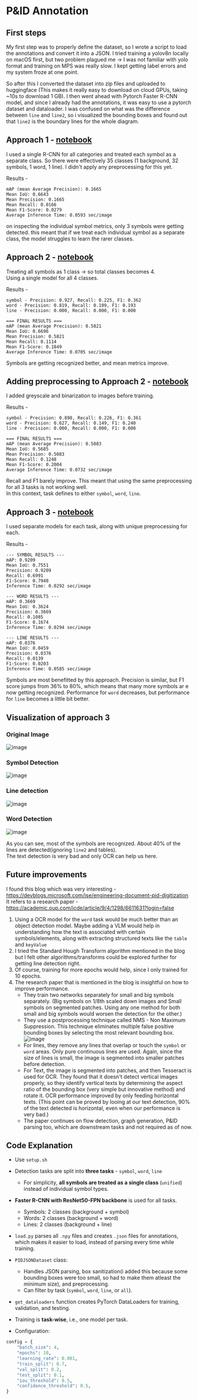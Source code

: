 # P\&ID Annotation

## First steps

My first step was to properly define the dataset, so I wrote a script to load the annotations and convert it into a JSON. 
I tried training a yolov8n locally on macOS first, but two problem plagued me -> I was not familiar with yolo format and training on MPS was really slow. I kept getting label errors and my system froze at one point.

So after this I converted the dataset into zip files and uploaded to huggingface (This makes it really easy to download on cloud GPUs, taking ~10s to download 1 GB).
I then went ahead with Pytorch Faster R-CNN model, and since I already had the annotations, it was easy to use a pytorch dataset and dataloader.
I was confused on what was the difference between `line` and `line2`, so i visualized the bounding boxes and found out that `line2` is the boundary lines for the whole diagram.

## Approach 1 - [notebook](./notebooks/individual.ipynb)

I used a single R-CNN for all categories and treated each symbol as a separate class. So there were effectively 35 classes (1 background, 32 symbols, 1 word, 1 line). I didn't apply any preprocessing for this yet. 

Results -

```comment
mAP (mean Average Precision): 0.1665
Mean IoU: 0.6643
Mean Precision: 0.1665
Mean Recall: 0.0166
Mean F1-Score: 0.0279
Average Inference Time: 0.0593 sec/image
```

on inspecting the individual symbol metrics, only 3 symbols were getting detected. this meant that if we treat each individual symbol as a separate class, the model struggles to learn the rarer classes.

## Approach 2 - [notebook](./notebooks/unified.ipynb)

Treating all symbols as 1 class -> so total classes becomes 4.  
Using a single model for all 4 classes.

Results -

```comment
symbol - Precision: 0.927, Recall: 0.225, F1: 0.362
word - Precision: 0.819, Recall: 0.109, F1: 0.193
line - Precision: 0.000, Recall: 0.000, F1: 0.000

=== FINAL RESULTS ===
mAP (mean Average Precision): 0.5821
Mean IoU: 0.6696
Mean Precision: 0.5821
Mean Recall: 0.1114
Mean F1-Score: 0.1849
Average Inference Time: 0.0705 sec/image
```

Symbols are getting recognized better, and mean metrics improve.

## Adding preprocessing to Approach 2 - [notebook](./notebooks/unified-gbh.ipynb)

I added greyscale and binarization to images before training.  

Results -

```comment
symbol - Precision: 0.898, Recall: 0.226, F1: 0.361
word - Precision: 0.627, Recall: 0.149, F1: 0.240
line - Precision: 0.000, Recall: 0.000, F1: 0.000

=== FINAL RESULTS ===
mAP (mean Average Precision): 0.5083
Mean IoU: 0.5685
Mean Precision: 0.5083
Mean Recall: 0.1248
Mean F1-Score: 0.2004
Average Inference Time: 0.0732 sec/image
```

Recall and F1 barely improve. This meant that using the same preprocessing for all 3 tasks is not working well.  
In this context, task defines to either `symbol`, `word`, `line`.

## Approach 3 - [notebook](./notebooks/multi.ipynb)

I used separate models for each task, along with unique preprocessing for each.  

Results -

```comment
--- SYMBOL RESULTS ---
mAP: 0.9209
Mean IoU: 0.7551
Precision: 0.9209
Recall: 0.6991
F1-Score: 0.7948
Inference Time: 0.0292 sec/image

--- WORD RESULTS ---
mAP: 0.3669
Mean IoU: 0.3624
Precision: 0.3669
Recall: 0.1085
F1-Score: 0.1674
Inference Time: 0.0294 sec/image

--- LINE RESULTS ---
mAP: 0.0376
Mean IoU: 0.0459
Precision: 0.0376
Recall: 0.0139
F1-Score: 0.0203
Inference Time: 0.0585 sec/image
```

Symbols are most benefitted by this approach. Precision is similar, but F1 score jumps from 36% to 80%, which means that many more symbols ar e now getting recognized.
Performance for `word` decreases, but performance for `line` becomes a little bit better.

## Visualization of approach 3

### Original Image

![image](./predictions/0_original.png)  

### Symbol Detection  

![image](./predictions/0_symbol.png)  

### Line detection

![image](./predictions/0_line.png)  

### Word Detection

![image](./predictions/0_word.png)  

As you can see, most of the symbols are recognized. About 40% of the lines are detected(ignoring `line2` and tables).  
The text detection is very bad and only OCR can help us here.

## Future improvements

I found this blog which was very interesting - https://devblogs.microsoft.com/ise/engineering-document-pid-digitization  
It refers to a research paper - https://academic.oup.com/jcde/article/9/4/1298/6611631?login=false

1. Using a OCR model for the `word` task would be much better than an object detection model. Maybe adding a VLM would help in understanding how the text is associated with certain symbols/elements, along with extracting structured texts like the `table` and `keyValue`
2. I tried the Standard Hough Transform algorithm mentioned in the blog but I felt other algorithms/transforms could be explored further for getting line detection right.
3. Of course, training for more epochs would help, since I only trained for 10 epochs.
4. The research paper that is mentioned in the blog is insightful on how to improve performance.
    - They train two networks separately for small and big symbols separately. (Big symbols on 1/8th scaled down images and Small symbols on segmented patches. Using any one method for both small and big symbols would worsen the detection for the other.)
    - They use a postprocessing technique called NMS - Non Maximum Suppression. This technique eliminates multiple false positive bounding boxes by selecting the most relevant bounding box.  
    ![image](./eda/NMS.jpeg)
    - For lines, they remove any lines that overlap or touch the `symbol` or `word` areas. Only pure continuous lines are used. Again, since the size of lines is small, the image is segmented into smaller patches before detection.
    - For Text, the image is segmented into patches, and then Tesseract is used for OCR. They found that it doesn't detect vertical images properly, so they identify vertical texts by determining the aspect ratio of the bounding box (very simple but innovative method) and rotate it. OCR performance improved by only feeding horizontal texts. (This point can be proved by looing at our text detection, 90% of the text detected is horizontal, even when our performance is very bad.)
    - The paper continues on flow detection, graph generation, P&ID parsing too, which are downstream tasks and not required as of now.

## Code Explanation

- Use `setup.sh`

- Detection tasks are split into **three tasks** - `symbol`, `word`, `line`  
  - For simplicity, **all symbols are treated as a single class** (`unified`) instead of individual symbol types.

- **Faster R-CNN with ResNet50-FPN backbone** is used for all tasks.
  - Symbols: 2 classes (background + symbol)
  - Words: 2 classes (background + word)
  - Lines: 2 classes (background + line)

- `load.py` parses all `.npy` files and creates `.json` files for annotations, which makes it easier to load, instead of parsing every time while training.

- `PIDJSONDataset` class:
  - Handles JSON parsing, box sanitization(i added this because some bounding boxes were too small, so had to make them atleast the minimum size), and preprocessing.
  - Can filter by task (`symbol`, `word`, `line`, or `all`).

- `get_dataloaders` function creates PyTorch DataLoaders for training, validation, and testing.

- Training is **task-wise**, i.e., one model per task.
- Configuration:

```python
config = {
    "batch_size": 4,
    "epochs": 10,
    "learning_rate": 0.001,
    "train_split": 0.7,
    "val_split": 0.2,
    "test_split": 0.1,
    "iou_threshold": 0.5,
    "confidence_threshold": 0.5,
}
```
